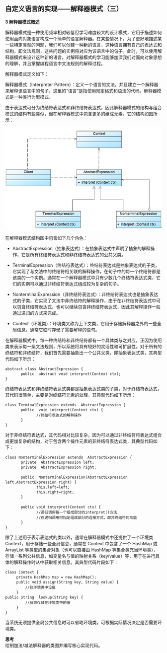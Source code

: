 ##  自定义语言的实现——解释器模式（三）

**3 解释器模式概述**  

解释器模式是一种使用频率相对较低但学习难度较大的设计模式，它用于描述如何使用面向对象语言构成一个简单的语言解释器。在某些情况下，为了更好地描述某一些特定类型的问题，我们可以创建一种新的语言，这种语言拥有自己的表达式和结构，即文法规则，这些问题的实例将对应为该语言中的句子。此时，可以使用解释器模式来设计这种新的语言。对解释器模式的学习能够加深我们对面向对象思想的理解，并且掌握编程语言中文法规则的解释过程。  

解释器模式定义如下：  

解释器模式（Interpreter Pattern）：定义一个语言的文法，并且建立一个解释器来解释该语言中的句子，这里的“语言”是指使用规定格式和语法的代码。解释器模式是一种类行为型模式。  

由于表达式可分为终结符表达式和非终结符表达式，因此解释器模式的结构与组合模式的结构有些类似，但在解释器模式中包含更多的组成元素，它的结构如图所示：
       
![解释器模式结构图](images/1341331467_7271.jpg)  

在解释器模式结构图中包含如下几个角色：  

- AbstractExpression（抽象表达式）：在抽象表达式中声明了抽象的解释操作，它是所有终结符表达式和非终结符表达式的公共父类。  

- TerminalExpression（终结符表达式）：终结符表达式是抽象表达式的子类，它实现了与文法中的终结符相关联的解释操作，在句子中的每一个终结符都是该类的一个实例。通常在一个解释器模式中只有少数几个终结符表达式类，它们的实例可以通过非终结符表达式组成较为复杂的句子。  

- NonterminalExpression（非终结符表达式）：非终结符表达式也是抽象表达式的子类，它实现了文法中非终结符的解释操作，由于在非终结符表达式中可以包含终结符表达式，也可以继续包含非终结符表达式，因此其解释操作一般通过递归的方式来完成。  

- Context（环境类）：环境类又称为上下文类，它用于存储解释器之外的一些全局信息，通常它临时存储了需要解释的语句。  

在解释器模式中，每一种终结符和非终结符都有一个具体类与之对应，正因为使用类来表示每一条文法规则，所以系统将具有较好的灵活性和可扩展性。对于所有的终结符和非终结符，我们首先需要抽象出一个公共父类，即抽象表达式类，其典型代码如下所示：  
```
abstract class AbstractExpression {
       public  abstract void interpret(Context ctx);
}
```  
终结符表达式和非终结符表达式类都是抽象表达式类的子类，对于终结符表达式，其代码很简单，主要是对终结符元素的处理，其典型代码如下所示：  
```
class TerminalExpression extends  AbstractExpression {
       public  void interpret(Context ctx) {
              //终结符表达式的解释操作
       }
}
```
对于非终结符表达式，其代码相对比较复杂，因为可以通过非终结符将表达式组合成更加复杂的结构，对于包含两个操作元素的非终结符表达式类，其典型代码如下：  
```
class NonterminalExpression extends  AbstractExpression {
       private  AbstractExpression left;
       private  AbstractExpression right;
      
       public  NonterminalExpression(AbstractExpression left,AbstractExpression right) {
              this.left=left;
              this.right=right;
       }
      
       public void interpret(Context ctx) {
              //递归调用每一个组成部分的interpret()方法
              //在递归调用时指定组成部分的连接方式，即非终结符的功能
       }     
}
```

除了上述用于表示表达式的类以外，通常在解释器模式中还提供了一个环境类 Context，用于存储一些全局信息，通常在 Context 中包含了一个 HashMap 或 ArrayList 等类型的集合对象（也可以直接由 HashMap 等集合类充当环境类），存储一系列公共信息，如变量名与值的映射关系（key/value）等，用于在进行具体的解释操作时从中获取相关信息。其典型代码片段如下：  
```
class Context {
     private HashMap map = new HashMap();
     public void assign(String key, String value) {
         //往环境类中设值
     }
public String  lookup(String key) {
         //获取存储在环境类中的值
     }
}
```
当系统无须提供全局公共信息时可以省略环境类，可根据实际情况决定是否需要环境类。  

**思考**  
绘制加法/减法解释器的类图并编写核心实现代码。

